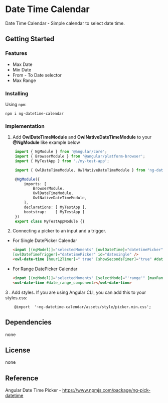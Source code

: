 # Date Time Calendar

Date Time Calendar - Simple calendar to select date time.

## Getting Started


### Features

 - Max Date
 - Min Date
 - From - To Date selector
 - Max Range 

### Installing
Using `npm`:
```
npm i ng-datetime-calendar
```

### Implementation
1. Add __OwlDateTimeModule__ and __OwlNativeDateTimeModule__ to your __@NgModule__ like example below
    ```typescript
     import { NgModule } from '@angular/core';
     import { BrowserModule } from '@angular/platform-browser';
     import { MyTestApp } from './my-test-app';
    
     import { OwlDateTimeModule, OwlNativeDateTimeModule } from 'ng-datetime-calendar';
    
     @NgModule({
         imports: [ 
             BrowserModule, 
             OwlDateTimeModule, 
             OwlNativeDateTimeModule,
         ],
         declarations: [ MyTestApp ],
         bootstrap:    [ MyTestApp ]
     })
     export class MyTestAppModule {}
    ```
2.  Connecting a picker to an input and a trigger.

- For Single DatePicker Calendar
    ```html
   <input [(ngModel)]="selectedMoments" [owlDateTime]="datetimePicker" class="form-control" [max]="maxDate"
    [owlDateTimeTrigger]="datetimePicker" id="datesingle" />
    <owl-date-time [hour12Timer]=" true" [showSecondsTimer]="true" #datetimePicker></owl-date-time>
    ```

- For Range DatePicker Calendar
    ```html
    <input [(ngModel)]="selectedMoments" [selectMode]="'range'" [maxRange]="'3'"   [owlDateTimeTrigger]="date_range_component" [owlDateTime]="date_range_component" id="daterange">
    <owl-date-time #date_range_component></owl-date-time>
    ```
    
	
3 . Add styles. If you are using Angular CLI, you can add this to your styles.css:

		@import  '~ng-datetime-calendar/assets/style/picker.min.css';


## Dependencies

none

## License

none

## Reference

Angular Date Time Picker - https://www.npmjs.com/package/ng-pick-datetime

